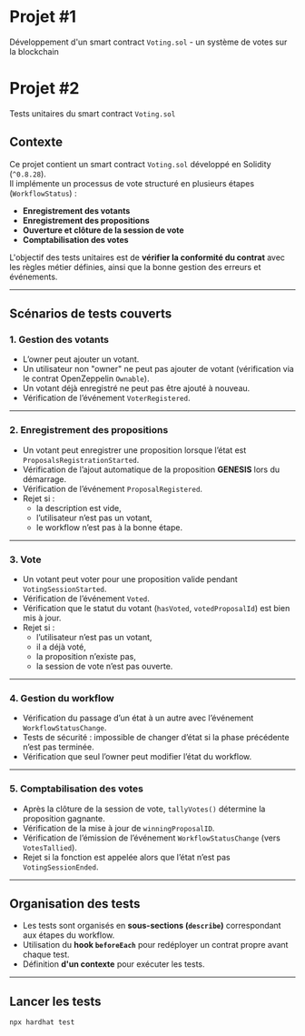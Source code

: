 # Projet #1
Développement d'un smart contract `Voting.sol`  - un système de votes sur la blockchain

# Projet #2
Tests unitaires du smart contract `Voting.sol` 

## Contexte
Ce projet contient un smart contract `Voting.sol` développé en Solidity (`^0.8.28`).  
Il implémente un processus de vote structuré en plusieurs étapes (`WorkflowStatus`) :  
- **Enregistrement des votants**  
- **Enregistrement des propositions**  
- **Ouverture et clôture de la session de vote**  
- **Comptabilisation des votes**  

L'objectif des tests unitaires est de **vérifier la conformité du contrat** avec les règles métier définies, ainsi que la bonne gestion des erreurs et événements.

---

## Scénarios de tests couverts

### 1. **Gestion des votants**
- L’owner peut ajouter un votant.  
- Un utilisateur non "owner" ne peut pas ajouter de votant (vérification via le contrat OpenZeppelin `Ownable`).  
- Un votant déjà enregistré ne peut pas être ajouté à nouveau.  
- Vérification de l’événement `VoterRegistered`.  

---

### 2. **Enregistrement des propositions**
- Un votant peut enregistrer une proposition lorsque l’état est `ProposalsRegistrationStarted`.  
- Vérification de l’ajout automatique de la proposition **GENESIS** lors du démarrage.  
- Vérification de l’événement `ProposalRegistered`. 
- Rejet si :  
  - la description est vide,  
  - l’utilisateur n’est pas un votant,  
  - le workflow n’est pas à la bonne étape.

---

### 3. **Vote**
- Un votant peut voter pour une proposition valide pendant `VotingSessionStarted`.  
- Vérification de l’événement `Voted`.  
- Vérification que le statut du votant (`hasVoted`, `votedProposalId`) est bien mis à jour.  
- Rejet si :  
  - l’utilisateur n’est pas un votant,  
  - il a déjà voté,  
  - la proposition n’existe pas,  
  - la session de vote n’est pas ouverte.

---

### 4. **Gestion du workflow**
- Vérification du passage d’un état à un autre avec l’événement `WorkflowStatusChange`.  
- Tests de sécurité : impossible de changer d’état si la phase précédente n’est pas terminée.  
- Vérification que seul l’owner peut modifier l’état du workflow.  

---

### 5. **Comptabilisation des votes**
- Après la clôture de la session de vote, `tallyVotes()` détermine la proposition gagnante.  
- Vérification de la mise à jour de `winningProposalID`.  
- Vérification de l’émission de l’événement `WorkflowStatusChange` (vers `VotesTallied`).  
- Rejet si la fonction est appelée alors que l’état n’est pas `VotingSessionEnded`.  

---

## Organisation des tests
- Les tests sont organisés en **sous-sections (`describe`)** correspondant aux étapes du workflow.  
- Utilisation du **hook `beforeEach`** pour redéployer un contrat propre avant chaque test.  
- Définition **d'un contexte** pour exécuter les tests.

---

## Lancer les tests
```bash
npx hardhat test
